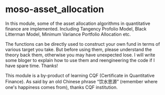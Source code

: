 # moso-asset_allocation
In this module, some of the asset allocation algorithms in quantitative finance are implemented. Including Tangency Profolio Model, Black Litterman Model, Minimum Variance Portfolio Allocation etc.

The functions can be directly used to construct your own fund in terms of various target you take. But before using them, please understand the theory back them, otherwise you may have unexpected lose. I will write some bloger to explain how to use them and reengineering the code if I have spare time. Thanks! 

This module is a by-product of learning CQF (Certificate in Quantitative Finance). As said by an old Chinese phrase “饮水思源” (remember where one's happiness comes from), thanks CQF institution. 
